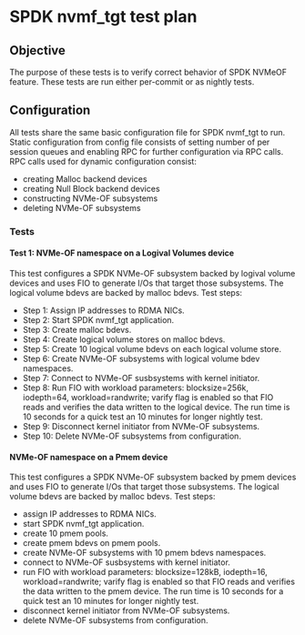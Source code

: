 # SPDK nvmf_tgt test plan

## Objective
The purpose of these tests is to verify correct behavior of SPDK NVMeOF
feature.
These tests are run either per-commit or as nightly tests.

## Configuration
All tests share the same basic configuration file for SPDK nvmf_tgt to run.
Static configuration from config file consists of setting number of per session
queues and enabling RPC for further configuration via RPC calls.
RPC calls used for dynamic configuration consist:
- creating Malloc backend devices
- creating Null Block backend devices
- constructing NVMe-OF subsystems
- deleting NVMe-OF subsystems

### Tests

#### Test 1: NVMe-OF namespace on a Logival Volumes device
This test configures a SPDK NVMe-OF subsystem backed by logival volume
devices and uses FIO to generate I/Os that target those subsystems.
The logical volume bdevs are backed by malloc bdevs.
Test steps:
- Step 1: Assign IP addresses to RDMA NICs.
- Step 2: Start SPDK nvmf_tgt application.
- Step 3: Create malloc bdevs.
- Step 4: Create logical volume stores on malloc bdevs.
- Step 5: Create 10 logical volume bdevs on each logical volume store.
- Step 6: Create NVMe-OF subsystems with logical volume bdev namespaces.
- Step 7: Connect to NVMe-OF susbsystems with kernel initiator.
- Step 8: Run FIO with workload parameters: blocksize=256k, iodepth=64,
workload=randwrite; varify flag is enabled so that FIO reads and verifies
the data written to the logical device. The run time is 10 seconds for a
quick test an 10 minutes for longer nightly test.
- Step 9: Disconnect kernel initiator from NVMe-OF subsystems.
- Step 10: Delete NVMe-OF subsystems from configuration.

#### NVMe-OF namespace on a Pmem device
This test configures a SPDK NVMe-OF subsystem backed by pmem
devices and uses FIO to generate I/Os that target those subsystems.
The logical volume bdevs are backed by malloc bdevs.
Test steps:
- assign IP addresses to RDMA NICs.
- start SPDK nvmf_tgt application.
- create 10 pmem pools.
- create pmem bdevs on pmem pools.
- create NVMe-OF subsystems with 10 pmem bdevs namespaces.
- connect to NVMe-OF susbsystems with kernel initiator.
- run FIO with workload parameters: blocksize=128kB, iodepth=16,
    workload=randwrite; varify flag is enabled so that FIO reads and verifies
    the data written to the pmem device. The run time is 10 seconds for a
    quick test an 10 minutes for longer nightly test.
- disconnect kernel initiator from NVMe-OF subsystems.
- delete NVMe-OF subsystems from configuration.
